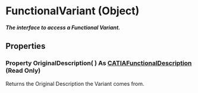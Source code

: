 # FunctionalVariant (Object)

**_The interface to access a Functional Variant._**

## Properties

### Property **OriginalDescription**( ) As [CATIAFunctionalDescription](../CATFunctSystemItf/interface_FunctionalDescription_95375.md) (Read Only)

Returns the Original Description the Variant comes from.